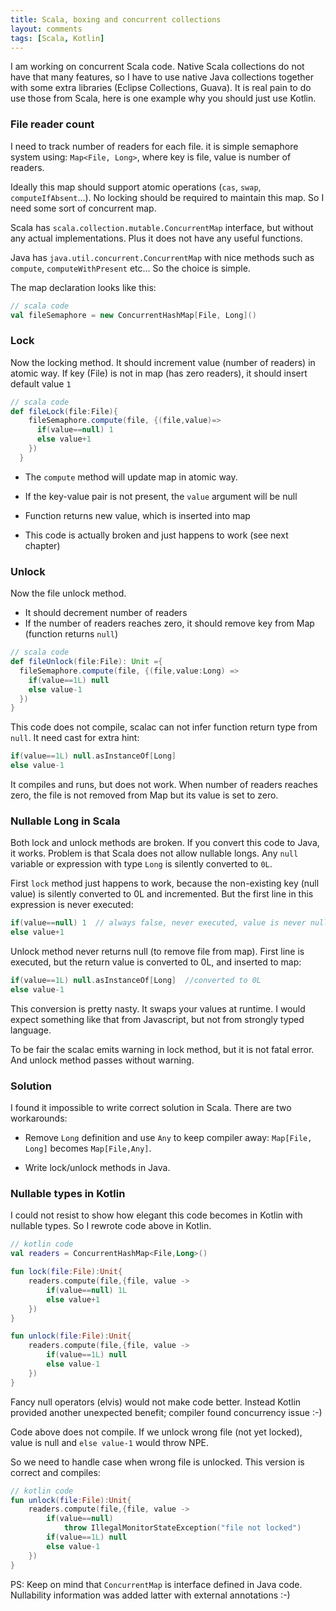 ```yaml
---
title: Scala, boxing and concurrent collections
layout: comments
tags: [Scala, Kotlin]
---
```


I am working on concurrent Scala code. Native Scala collections do not have that many features, so I have 
to use native Java collections together with some extra libraries (Eclipse Collections, Guava).
It is real pain to do use those from Scala, here is one example why you should just use Kotlin.

### File reader count

I need to track number of readers for each file. it is simple semaphore system using: `Map<File, Long>`, 
where key is file, value is number of readers. 

Ideally this map should support atomic operations (`cas`, `swap`, `computeIfAbsent`...). 
No locking should be required to maintain this map. 
So I need some sort of concurrent map.

Scala has `scala.collection.mutable.ConcurrentMap` interface, but without any actual implementations. 
Plus it does not have any useful functions.

Java has `java.util.concurrent.ConcurrentMap` with nice methods such as `compute`, `computeWithPresent` etc... So the choice is simple. 

The map declaration looks like this:

```scala
// scala code
val fileSemaphore = new ConcurrentHashMap[File, Long]()
```

### Lock

Now the locking  method. It should increment value (number of readers) in atomic way. 
If key (File) is not in map (has zero readers), it should insert default value `1`
```scala
// scala code
def fileLock(file:File){
    fileSemaphore.compute(file, {(file,value)=> 
      if(value==null) 1 
      else value+1
    })
  }
```
* The `compute` method will update map in atomic way. 
* If the key-value pair is not present, the `value` argument will be null
* Function returns new value, which is inserted into map

* This code is actually broken and just happens to work (see next chapter)

### Unlock

Now the file unlock method. 

* It should decrement number of readers
* If the number of readers reaches zero, it should remove key from Map (function returns `null`)

```scala
// scala code
def fileUnlock(file:File): Unit ={
  fileSemaphore.compute(file, {(file,value:Long) => 
    if(value==1L) null 
    else value-1
  })
}
```
This code does not compile, scalac can not infer function return type from `null`. It need cast for extra hint:

```scala
if(value==1L) null.asInstanceOf[Long] 
else value-1
```

It compiles and runs, but does not work. 
When number of readers reaches zero, the file is not removed from Map but its value is set to zero. 

### Nullable Long in Scala

Both lock and unlock methods are broken. 
If you convert this code to Java, it works. 
Problem is that Scala does not allow 
nullable longs. 
Any `null` variable or expression with type `Long` is silently converted to `0L`. 

First `lock` method just happens to work, because the non-existing key (null value) is silently converted to 0L and incremented. 
But the first line in this expression is never executed:

```scala
if(value==null) 1  // always false, never executed, value is never null, but 0L
else value+1
```

Unlock method never returns null (to remove file from map). 
First line is executed, but the return value is converted to 0L, and  inserted to map:

```scala
if(value==1L) null.asInstanceOf[Long]  //converted to 0L
else value-1
```

This conversion is pretty nasty. It swaps your values at runtime. I would expect something like that from Javascript, but not from strongly typed language. 

To be fair the scalac emits warning in lock method, but it is not fatal error. And unlock method passes without warning.

### Solution

I found it impossible to write correct solution in Scala. There are two workarounds:

* Remove `Long` definition and use `Any` to keep compiler away: `Map[File, Long]` becomes `Map[File,Any]`. 

* Write lock/unlock methods in Java. 

### Nullable types in Kotlin

I could not resist to show how elegant this code becomes in Kotlin with nullable types. 
So I rewrote code above in Kotlin.

```kotlin
// kotlin code
val readers = ConcurrentHashMap<File,Long>()

fun lock(file:File):Unit{
    readers.compute(file,{file, value ->
        if(value==null) 1L 
        else value+1
    })
}

fun unlock(file:File):Unit{
    readers.compute(file,{file, value ->
        if(value==1L) null 
        else value-1
    })
}
```

Fancy null operators (elvis) would not make code better.
Instead Kotlin provided another unexpected benefit; 
compiler found concurrency issue :-) 

Code above does not compile. If we unlock wrong file (not yet locked), value is null and `else value-1` would throw NPE.

So we need to handle case when wrong file is unlocked. 
This version is correct and compiles:

```kotlin
// kotlin code
fun unlock(file:File):Unit{
    readers.compute(file,{file, value ->
        if(value==null) 
            throw IllegalMonitorStateException("file not locked")
        if(value==1L) null
        else value-1
    })
}
```

PS: Keep on mind that `ConcurrentMap` is interface defined in Java code. Nullability information was added latter with external annotations :-)
